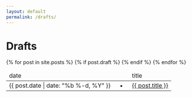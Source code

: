 ```yaml
---
layout: default
permalink: /drafts/
---
```


<div class="home">

  <h1 class="page-heading">Drafts</h1>

  <table class="post-table">
  <thead>
    <td>date</td>
    <td></td>
    <td>title</td>
  </thead>
  <tbody>
  {% for post in site.posts %}
    {% if post.draft %}
    <tr>
        <td><span class="post-meta">{{ post.date | date: "%b %-d, %Y" }}</span></td>
        <td class="post-meta">&nbsp;&nbsp;•&nbsp;&nbsp;</td>
        <td><a class="post-link" href="{{ post.url | prepend: site.baseurl }}">{{ post.title }}</a></td>
    </tr>
    {% endif %}
  {% endfor %}
  </tbody>
  </table>

</div>
